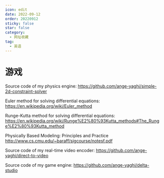 ```yaml
---
icon: edit
date: 2022-09-12
order: 20220912
sticky: false
star: false
category:
  - 网址收藏
tag:
  - 英语
---
```


# 游戏

Source code of my physics engine:
https://github.com/ange-yaghi/simple-2d-constraint-solver

Euler method for solving differential equations:
https://en.wikipedia.org/wiki/Euler_method

Runge-Kutta method for solving differential equations:
https://en.wikipedia.org/wiki/Runge%E2%80%93Kutta_methods#The_Runge%E2%80%93Kutta_method

Physically Based Modeling: Principles and Practice
http://www.cs.cmu.edu/~baraff/sigcourse/notesf.pdf

Source code of my real-time video encoder:
https://github.com/ange-yaghi/direct-to-video

Source code of my game engine:
https://github.com/ange-yaghi/delta-studio
